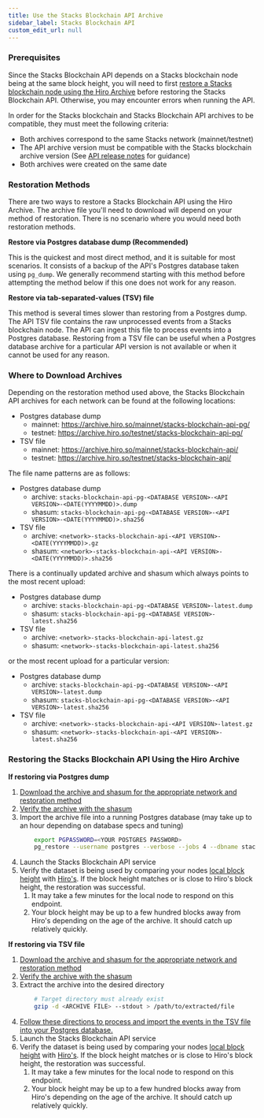 ```yaml
---
title: Use the Stacks Blockchain API Archive
sidebar_label: Stacks Blockchain API
custom_edit_url: null
---
```


### Prerequisites

Since the Stacks Blockchain API depends on a Stacks blockchain node being at the same block height, you will need to first [restore a Stacks blockchain node using the Hiro Archive](https://docs/hiro-archive/guides/use-stacks-blockchain-archive) before restoring the Stacks Blockchain API. Otherwise, you may encounter errors when running the API.

In order for the Stacks blockchain and Stacks Blockchain API archives to be compatible, they must meet the following criteria:

- Both archives correspond to the same Stacks network (mainnet/testnet)
- The API archive version must be compatible with the Stacks blockchain archive version (See [API release notes](https://github.com/hirosystems/stacks-blockchain-api/releases) for guidance)
- Both archives were created on the same date

### Restoration Methods

There are two ways to restore a Stacks Blockchain API using the Hiro Archive. The archive file you'll need to download will depend on your method of restoration. There is no scenario where you would need both restoration methods.

**Restore via Postgres database dump (Recommended)**

This is the quickest and most direct method, and it is suitable for most scenarios. It consists of a backup of the API's Postgres database taken using `pg_dump`. We generally recommend starting with this method before attempting the method below if this one does not work for any reason.

**Restore via tab-separated-values (TSV) file**

This method is several times slower than restoring from a Postgres dump. The API TSV file contains the raw unprocessed events from a Stacks blockchain node. The API can ingest this file to process events into a Postgres database.
Restoring from a TSV file can be useful when a Postgres database archive for a particular API version is not available or when it cannot be used for any reason.

### Where to Download Archives

Depending on the restoration method used above, the Stacks Blockchain API archives for each network can be found at the following locations:

- Postgres database dump
  - mainnet: https://archive.hiro.so/mainnet/stacks-blockchain-api-pg/
  - testnet: https://archive.hiro.so/testnet/stacks-blockchain-api-pg/
- TSV file
  - mainnet: https://archive.hiro.so/mainnet/stacks-blockchain-api/
  - testnet: https://archive.hiro.so/testnet/stacks-blockchain-api/

The file name patterns are as follows:

- Postgres database dump
  - archive: `stacks-blockchain-api-pg-<DATABASE VERSION>-<API VERSION>-<DATE(YYYYMMDD)>.dump`
  - shasum: `stacks-blockchain-api-pg-<DATABASE VERSION>-<API VERSION>-<DATE(YYYYMMDD)>.sha256`
- TSV file
  - archive: `<network>-stacks-blockchain-api-<API VERSION>-<DATE(YYYYMMDD)>.gz`
  - shasum: `<network>-stacks-blockchain-api-<API VERSION>-<DATE(YYYYMMDD)>.sha256`

There is a continually updated archive and shasum which always points to the most recent upload:

- Postgres database dump
  - archive: `stacks-blockchain-api-pg-<DATABASE VERSION>-latest.dump`
  - shasum: `stacks-blockchain-api-pg-<DATABASE VERSION>-latest.sha256`
- TSV file
  - archive: `<network>-stacks-blockchain-api-latest.gz`
  - shasum: `<network>-stacks-blockchain-api-latest.sha256`

or the most recent upload for a particular version:

- Postgres database dump
  - archive: `stacks-blockchain-api-pg-<DATABASE VERSION>-<API VERSION>-latest.dump`
  - shasum: `stacks-blockchain-api-pg-<DATABASE VERSION>-<API VERSION>-latest.sha256`
- TSV file
  - archive: `<network>-stacks-blockchain-api-<API VERSION>-latest.gz`
  - shasum: `<network>-stacks-blockchain-api-<API VERSION>-latest.sha256`

### Restoring the Stacks Blockchain API Using the Hiro Archive

**If restoring via Postgres dump**

1. [Download the archive and shasum for the appropriate network and restoration method](#where-to-download-archives)
1. [Verify the archive with the shasum](./verify-archive-data.md)
1. Import the archive file into a running Postgres database (may take up to an hour depending on database specs and tuning)
   ```bash
       export PGPASSWORD=<YOUR POSTGRES PASSWORD>
       pg_restore --username postgres --verbose --jobs 4 --dbname stacks_blockchain_api /path/to/archive/file
   ```
1. Launch the Stacks Blockchain API service
1. Verify the dataset is being used by comparing your nodes [local block height](http://localhost:3999/extended/v1/status) with [Hiro's](https://api.hiro.so/extended/v1/status). If the block height matches or is close to Hiro's block height, the restoration was successful.
   1. It may take a few minutes for the local node to respond on this endpoint.
   1. Your block height may be up to a few hundred blocks away from Hiro's depending on the age of the archive. It should catch up relatively quickly.

**If restoring via TSV file**

1. [Download the archive and shasum for the appropriate network and restoration method](#where-to-download-archives)
1. [Verify the archive with the shasum](./verify-archive-data.md)
1. Extract the archive into the desired directory
   ```bash
       # Target directory must already exist
       gzip -d <ARCHIVE FILE> --stdout > /path/to/extracted/file
   ```
1. [Follow these directions to process and import the events in the TSV file into your Postgres database.](https://github.com/hirosystems/stacks-blockchain-api#export-and-import)
1. Launch the Stacks Blockchain API service
1. Verify the dataset is being used by comparing your nodes [local block height](http://localhost:3999/extended/v1/status) with [Hiro's](https://api.hiro.so/extended/v1/status). If the block height matches or is close to Hiro's block height, the restoration was successful.
   1. It may take a few minutes for the local node to respond on this endpoint.
   1. Your block height may be up to a few hundred blocks away from Hiro's depending on the age of the archive. It should catch up relatively quickly.
